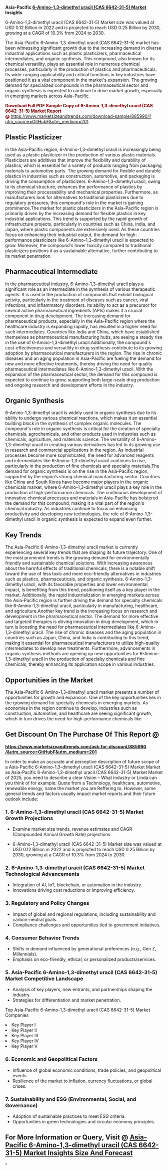 <p><strong>Asia-Pacific&nbsp;<a href=""https://www.marketsizeandtrends.com/download-sample/885990/&amp;utm_source=GitHubF&amp;utm_medium=201"">6-Amino-1,3-dimethyl uracil (CAS 6642-31-5) Market</a> Insights</strong></p><p>6-Amino-1,3-dimethyl uracil (CAS 6642-31-5) Market size was valued at USD 0.12 Billion in 2022 and is projected to reach USD 0.25 Billion by 2030, growing at a CAGR of 10.3% from 2024 to 2030.</p><p><p>The Asia-Pacific 6-Amino-1,3-dimethyl uracil (CAS 6642-31-5) market has been witnessing significant growth due to the increasing demand in diverse industrial applications such as plastic plasticizers, pharmaceutical intermediates, and organic synthesis. This compound, also known for its chemical versatility, plays an essential role in numerous chemical processes, particularly in the production of plastics and pharmaceuticals. Its wide-ranging applicability and critical functions in key industries have positioned it as a vital component in the market's expansion. The growing demand for specialized compounds in the pharmaceutical sector and organic synthesis is expected to continue to drive market growth, especially in emerging markets across Asia-Pacific. <p><strong><span style="color: #800000;">Download Full PDF Sample Copy of 6-Amino-1,3-dimethyl uracil (CAS 6642-31-5) Market Report @</span>&nbsp;</strong><a href="https://www.marketsizeandtrends.com/download-sample/885990/?utm_source=GitHubF&amp;utm_medium=201" target="_blank">https://www.marketsizeandtrends.com/download-sample/885990/?utm_source=GitHubF&amp;utm_medium=201</a></p></p><h2>Plastic Plasticizer</h2><p>In the Asia-Pacific region, 6-Amino-1,3-dimethyl uracil is increasingly being used as a plastic plasticizer in the production of various plastic materials. Plasticizers are additives that improve the flexibility and durability of plastics, which is essential for a variety of products ranging from packaging materials to automotive parts. The growing demand for flexible and durable plastics in industries such as construction, automotive, and packaging is driving the consumption of plasticizers. 6-Amino-1,3-dimethyl uracil, owing to its chemical structure, enhances the performance of plastics by improving their processability and mechanical properties. Furthermore, as manufacturers look for alternatives to traditional plasticizers due to regulatory pressures, this compound's role in the market is gaining prominence.The market for plastic plasticizers in the Asia-Pacific region is primarily driven by the increasing demand for flexible plastics in key industrial applications. This trend is supported by the rapid growth of infrastructure projects, particularly in countries such as China, India, and Japan, where plastic components are extensively used. As these countries focus on enhancing their industrial output, the demand for high-performance plasticizers like 6-Amino-1,3-dimethyl uracil is expected to grow. Moreover, the compound's lower toxicity compared to traditional plasticizers positions it as a sustainable alternative, further contributing to its market penetration.</p><h2>Pharmaceutical Intermediate</h2><p>In the pharmaceutical industry, 6-Amino-1,3-dimethyl uracil plays a significant role as an intermediate in the synthesis of various therapeutic agents. It is used in the production of compounds that exhibit biological activity, particularly in the treatment of diseases such as cancer, viral infections, and inflammatory disorders. Its ability to act as a precursor for several active pharmaceutical ingredients (APIs) makes it a crucial component in drug development. The increasing demand for pharmaceutical products, especially in the Asia-Pacific region where the healthcare industry is expanding rapidly, has resulted in a higher need for such intermediates. Countries like India and China, which have established themselves as pharmaceutical manufacturing hubs, are seeing a steady rise in the use of 6-Amino-1,3-dimethyl uracil.Additionally, the compound's cost-effectiveness and versatility in drug synthesis contribute to its growing adoption by pharmaceutical manufacturers in the region. The rise in chronic diseases and an aging population in Asia-Pacific are fueling the demand for new and more effective treatments, thereby driving the need for quality pharmaceutical intermediates like 6-Amino-1,3-dimethyl uracil. With the expansion of the pharmaceutical sector, the demand for this compound is expected to continue to grow, supporting both large-scale drug production and ongoing research and development efforts in the industry.</p><h2>Organic Synthesis</h2><p>6-Amino-1,3-dimethyl uracil is widely used in organic synthesis due to its ability to undergo various chemical reactions, which makes it an essential building block in the synthesis of complex organic molecules. The compound's role in organic synthesis is critical for the creation of specialty chemicals, agrochemicals, and other products used in industries such as chemicals, agriculture, and materials science. The versatility of 6-Amino-1,3-dimethyl uracil in creating various derivatives has led to its growing use in research and commercial applications in the region. As industrial processes become more sophisticated, the need for advanced reagents and intermediates like 6-Amino-1,3-dimethyl uracil continues to rise, particularly in the production of fine chemicals and specialty materials.The demand for organic synthesis is on the rise in the Asia-Pacific region, supported by the region’s strong chemical manufacturing sector. Countries like China and South Korea have become major players in the organic chemicals market, where 6-Amino-1,3-dimethyl uracil plays a key role in the production of high-performance chemicals. The continuous development of innovative chemical processes and materials in Asia-Pacific has bolstered the demand for this compound, making it a vital part of the region's chemical industry. As industries continue to focus on enhancing productivity and developing new technologies, the role of 6-Amino-1,3-dimethyl uracil in organic synthesis is expected to expand even further.</p><h2>Key Trends</h2><p>The Asia-Pacific 6-Amino-1,3-dimethyl uracil market is currently experiencing several key trends that are shaping its future trajectory. One of the most prominent trends is the growing demand for environmentally friendly and sustainable chemical solutions. With increasing awareness about the harmful effects of traditional chemicals, there is a notable shift toward the use of less toxic and more eco-friendly alternatives in industries such as plastics, pharmaceuticals, and organic synthesis. 6-Amino-1,3-dimethyl uracil, with its favorable properties and lower environmental impact, is benefiting from this trend, positioning itself as a key player in the market. Additionally, the rapid industrialization in emerging markets across the Asia-Pacific region is further driving the demand for specialty chemicals like 6-Amino-1,3-dimethyl uracil, particularly in manufacturing, healthcare, and agriculture.Another key trend is the increasing focus on research and development in the pharmaceutical sector. The demand for more effective and targeted therapies is driving innovation in drug development, which in turn is boosting the need for pharmaceutical intermediates like 6-Amino-1,3-dimethyl uracil. The rise of chronic diseases and the aging population in countries such as Japan, China, and India is contributing to this trend, making it essential for pharmaceutical manufacturers to utilize high-quality intermediates to develop new treatments. Furthermore, advancements in organic synthesis methods are opening up new opportunities for 6-Amino-1,3-dimethyl uracil in the production of specialty chemicals and fine chemicals, thereby enhancing its application scope in various industries.</p><h2>Opportunities in the Market</h2><p>The Asia-Pacific 6-Amino-1,3-dimethyl uracil market presents a number of opportunities for growth and expansion. One of the key opportunities lies in the growing demand for specialty chemicals in emerging markets. As economies in the region continue to develop, industries such as construction, automotive, and healthcare are seeing significant growth, which in turn drives the need for high-performance chemicals like </p><h2><strong>Get Discount On The Purchase Of This Report @&nbsp;</strong></h2><p><strong><a href=""https://www.marketsizeandtrends.com/ask-for-discount/885990/&amp;utm_source=GitHubF&amp;utm_medium=201"" target=""_blank"">https://www.marketsizeandtrends.com/ask-for-discount/885990<br />/&amp;utm_source=GitHubF&amp;utm_medium=201</a></strong></p><p>In order to make an accurate and perceptive description of future scope of a Asia-Pacific&nbsp;6-Amino-1,3-dimethyl uracil (CAS 6642-31-5) Market Market as Asia-Pacific&nbsp;6-Amino-1,3-dimethyl uracil (CAS 6642-31-5) Market Market of 2025, you need to describe a clear Vision &ndash; What Industry or Linda can you think of for example: Quote from a Technology, healthcare, automotive, renewable energy, name the market you are Reffering to. However, some general trends and factors usually impact market reports and their future outlook include:</p><h3>1.&nbsp;<strong>6-Amino-1,3-dimethyl uracil (CAS 6642-31-5) Market Growth Projections</strong></h3><ul><li>Examine market size trends, revenue estimates and CAGR (Compounded Annual Growth Rate) projections.</li><li><p>6-Amino-1,3-dimethyl uracil (CAS 6642-31-5) Market size was valued at USD 0.12 Billion in 2022 and is projected to reach USD 0.25 Billion by 2030, growing at a CAGR of 10.3% from 2024 to 2030.</p></li></ul><h3>2.&nbsp;<strong>6-Amino-1,3-dimethyl uracil (CAS 6642-31-5) Market Technological Advancements</strong></h3><ul><li>Integration of AI, IoT, blockchain, or automation in the industry.</li><li>Innovations driving cost reductions or improving efficiency.</li></ul><h3>3.&nbsp;<strong>Regulatory and Policy Changes</strong></h3><ul><li>Impact of global and regional regulations, including sustainability and carbon-neutral goals.</li><li>Compliance challenges and opportunities tied to government initiatives.</li></ul><h3>4.&nbsp;<strong>Consumer Behavior Trends</strong></h3><ul><li>Shifts in demand influenced by generational preferences (e.g., Gen Z, Millennials).</li><li>Emphasis on eco-friendly, ethical, or personalized products/services.</li></ul><h3>5.&nbsp;<strong>Asia-Pacific 6-Amino-1,3-dimethyl uracil (CAS 6642-31-5) Market Competitive Landscape</strong></h3><ul><li>Analysis of key players, new entrants, and partnerships shaping the industry.</li><li>Strategies for differentiation and market penetration.</li></ul><p data-pm-slice=""1 1 []"">Top Asia-Pacific 6-Amino-1,3-dimethyl uracil (CAS 6642-31-5) Market Companies</p><div data-test-id=""""><p><li>Key Player I</li><li> Key Player II</li><li> Key Player III</li><li> Key Player IV</li><li> Key Player V</li></p></div><h3>6.&nbsp;<strong>Economic and Geopolitical Factors</strong></h3><ul><li>Influence of global economic conditions, trade policies, and geopolitical events.</li><li>Resilience of the market to inflation, currency fluctuations, or global crises.</li></ul><h3>7.&nbsp;<strong>Sustainability and ESG (Environmental, Social, and Governance)</strong></h3><ul><li>Adoption of sustainable practices to meet ESG criteria.</li><li>Opportunities in green technologies and circular economy principles.</li></ul><h2><strong>For More Information or Query, Visit @&nbsp;</strong><a href=""https://www.verifiedmarketreports.com/product/6-amino-1-3-dimethyl-uracil-cas-6642-31-5-market/"" target=""_blank"">Asia-Pacific 6-Amino-1,3-dimethyl uracil (CAS 6642-31-5) Market Insights Size And Forecast</a></h2>"
